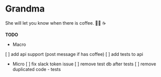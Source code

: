 # Grandma

She will let you know when there is coffee. 👵🏼 ☕️

**TODO**

- Macro

[ ] add api support (post message if has coffee)
[ ] add tests to api

- Micro
[ ] fix slack token issue
[ ] remove test db after tests
[ ] remove duplicated code - tests
